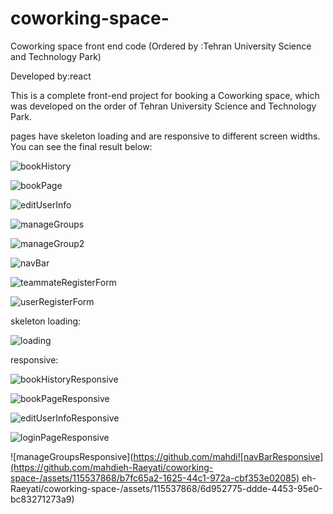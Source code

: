 # coworking-space-
Coworking space front end code (Ordered by :Tehran University Science and Technology Park)

Developed by:react

This is a complete front-end project for booking a Coworking space, which was developed on the order of Tehran University Science and Technology Park.

pages have skeleton loading and are responsive to different screen widths.
You can see the final result below:

![bookHistory](https://github.com/mahdieh-Raeyati/coworking-space-/assets/115537868/7f15a4cc-2c11-4726-aa2c-0f9ec7916142)

![bookPage](https://github.com/mahdieh-Raeyati/coworking-space-/assets/115537868/546d9ba9-b79d-4741-bdd0-58480ca64926)

![editUserInfo](https://github.com/mahdieh-Raeyati/coworking-space-/assets/115537868/99c4ef20-2d40-4fb9-a465-4de6482c97ff)

![manageGroups](https://github.com/mahdieh-Raeyati/coworking-space-/assets/115537868/b25dd0fb-da7d-4aa5-95d6-7186bfe341ed)

![manageGroup2](https://github.com/mahdieh-Raeyati/coworking-space-/assets/115537868/ca3306f6-472e-483e-b3de-8da9c08ced86)

![navBar](https://github.com/mahdieh-Raeyati/coworking-space-/assets/115537868/28a87d4d-fc53-4078-b677-f6f78b3651f2)

![teammateRegisterForm](https://github.com/mahdieh-Raeyati/coworking-space-/assets/115537868/fe1d262e-0313-4979-b20d-7db8cacfa5dd)

![userRegisterForm](https://github.com/mahdieh-Raeyati/coworking-space-/assets/115537868/f74fd857-f165-4a88-b566-3bed012835f0)

skeleton loading:

![loading](https://github.com/mahdieh-Raeyati/coworking-space-/assets/115537868/15f0dac6-45f5-44d1-b7fb-8fc4c21da846)

responsive:

![bookHistoryResponsive](https://github.com/mahdieh-Raeyati/coworking-space-/assets/115537868/958eb58d-6d85-4f75-aec1-1e6f90dec802)

![bookPageResponsive](https://github.com/mahdieh-Raeyati/coworking-space-/assets/115537868/7be2e9c1-4c5f-4ccb-8afa-6f14812fdd7e)


![editUserInfoResponsive](https://github.com/mahdieh-Raeyati/coworking-space-/assets/115537868/e28d2b7f-9248-4b97-8478-de35814a52a7)

![loginPageResponsive](https://github.com/mahdieh-Raeyati/coworking-space-/assets/115537868/60bc616d-07f7-471a-9471-459298f5b56d)

![manageGroupsResponsive](https://github.com/mahdi![navBarResponsive](https://github.com/mahdieh-Raeyati/coworking-space-/assets/115537868/b7fc65a2-1625-44c1-972a-cbf353e02085)
eh-Raeyati/coworking-space-/assets/115537868/6d952775-ddde-4453-95e0-bc83271273a9)
